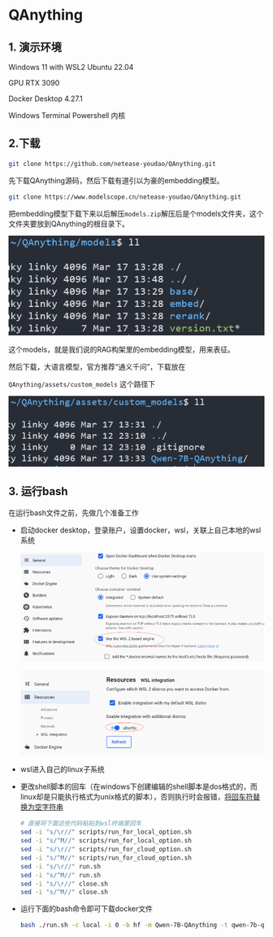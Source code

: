 # QAnything

## 1. 演示环境

Windows 11 with WSL2 Ubuntu 22.04

GPU RTX 3090

Docker Desktop 4.27.1

Windows Terminal Powershell 内核

## 2.下载

```bash
git clone https://github.com/netease-youdao/QAnything.git
```

先下载QAnything源码，然后下载有道引以为豪的embedding模型。

```bash
git clone https://www.modelscope.cn/netease-youdao/QAnything.git
```

把embedding模型下载下来以后解压`models.zip`解压后是个models文件夹，这个文件夹要放到QAnything的根目录下。

![image-20240317135047947](./QAnything.assets/image-20240317135047947.png)

这个models，就是我们说的RAG构架里的embedding模型，用来表征。

然后下载，大语言模型，官方推荐“通义千问”，下载放在

`QAnything/assets/custom_models` 这个路径下

![image-20240317135212329](./QAnything.assets/image-20240317135212329.png)

## 3. 运行bash

在运行bash文件之前，先做几个准备工作

- 启动docker desktop，登录账户，设置docker，wsl，关联上自己本地的wsl系统

  ![image-20240317135237651](./QAnything.assets/image-20240317135237651.png)

  ![image-20240317135250199](./QAnything.assets/image-20240317135250199.png)

- wsl进入自己的linux子系统

- 更改shell脚本的回车（在windows下创建编辑的shell脚本是dos格式的，而linux却是只能执行格式为unix格式的脚本），否则执行时会报错，[将回车符替换为空字符串](https://github.com/netease-youdao/QAnything/blob/master/FAQ_zh.md)

  ```bash
  # 直接将下面这些代码粘贴到wsl终端里回车
  sed -i "s/\r//" scripts/run_for_local_option.sh
  sed -i "s/^M//" scripts/run_for_local_option.sh
  sed -i "s/\r//" scripts/run_for_cloud_option.sh
  sed -i "s/^M//" scripts/run_for_cloud_option.sh
  sed -i "s/\r//" run.sh
  sed -i "s/^M//" run.sh
  sed -i "s/\r//" close.sh
  sed -i "s/^M//" close.sh
  ```

- 运行下面的bash命令即可下载docker文件

  ```bash
  bash ./run.sh -c local -i 0 -b hf -m Qwen-7B-QAnything -t qwen-7b-qanything
  ```

  
